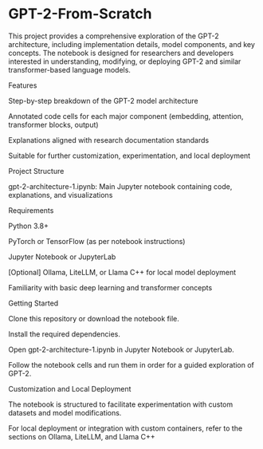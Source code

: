# GPT-2-From-Scratch

This project provides a comprehensive exploration of the GPT-2 architecture, including implementation details, model components, and key concepts. The notebook is designed for researchers and developers interested in understanding, modifying, or deploying GPT-2 and similar transformer-based language models.

Features

Step-by-step breakdown of the GPT-2 model architecture

Annotated code cells for each major component (embedding, attention, transformer blocks, output)

Explanations aligned with research documentation standards

Suitable for further customization, experimentation, and local deployment

Project Structure

gpt-2-architecture-1.ipynb: Main Jupyter notebook containing code, explanations, and visualizations

Requirements

Python 3.8+

PyTorch or TensorFlow (as per notebook instructions)

Jupyter Notebook or JupyterLab

[Optional] Ollama, LiteLLM, or Llama C++ for local model deployment

Familiarity with basic deep learning and transformer concepts

Getting Started

Clone this repository or download the notebook file.

Install the required dependencies.

Open gpt-2-architecture-1.ipynb in Jupyter Notebook or JupyterLab.

Follow the notebook cells and run them in order for a guided exploration of GPT-2.

Customization and Local Deployment

The notebook is structured to facilitate experimentation with custom datasets and model modifications.

For local deployment or integration with custom containers, refer to the sections on Ollama, LiteLLM, and Llama C++

